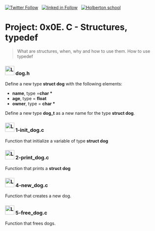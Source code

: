  [![Twitter Follow](https://img.shields.io/twitter/follow/jepez90?label=Follow%20me&style=social)](https://twitter.com/Jepez90) &nbsp; [![linked in Follow](https://img.shields.io/badge/LinkedIn-Follow-blue)](https://www.linkedin.com/in/jerson-p%C3%A9rez-010059a4/) &nbsp; [![Holberton school](https://img.shields.io/badge/Holberton_School-red)](https://twitter.com/HolbertonCOL)

# Project: 0x0E. C - Structures, typedef
> What are structures, when, why and how to use them. How to use typedef


### <img src="https://i.imgur.com/b3mhfGO.png" alt="Logo document" height="30"> dog.h

Define a new type **struct dog** with the following elements:

* **name**, type =__char *__
* **age**, type = **float**
* **owner**, type = __char *__

Define a new type **dog_t** as a new name for the type **struct dog**.

### <img src="https://i.imgur.com/s1rXGpW.png" alt="Logo C" height="30"> 1-init_dog.c

Function that initialize a variable of type **struct dog**

### <img src="https://i.imgur.com/s1rXGpW.png" alt="Logo C" height="30"> 2-print_dog.c

Function that prints a **struct dog**

### <img src="https://i.imgur.com/s1rXGpW.png" alt="Logo C" height="30"> 4-new_dog.c

Function that creates a new dog.

### <img src="https://i.imgur.com/s1rXGpW.png" alt="Logo C" height="30"> 5-free_dog.c

Function that frees dogs.
